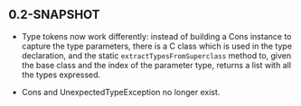 0.2-SNAPSHOT
------------

* Type tokens now work differently: instead of building a Cons instance to capture the type parameters, there is a C 
class which is used in the type declaration, and the static `extractTypesFromSuperclass` method to, given the base 
class and the index of the parameter type, returns a list with all the types expressed.

* Cons and UnexpectedTypeException no longer exist.